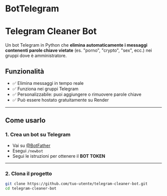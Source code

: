 # BotTelegram

# Telegram Cleaner Bot

Un bot Telegram in Python che **elimina automaticamente i messaggi contenenti parole chiave vietate** (es. "porno", "crypto", "sex", ecc.) nei gruppi dove è amministratore.

## Funzionalità

- ✅ Elimina messaggi in tempo reale
- ✅ Funziona nei gruppi Telegram
- ✅ Personalizzabile: puoi aggiungere o rimuovere parole chiave
- ✅ Può essere hostato gratuitamente su Render

---

## Come usarlo

### 1. Crea un bot su Telegram

- Vai su [@BotFather](https://t.me/BotFather)
- Esegui `/newbot`
- Segui le istruzioni per ottenere il **BOT TOKEN**

---

### 2. Clona il progetto

```bash
git clone https://github.com/tuo-utente/telegram-cleaner-bot.git
cd telegram-cleaner-bot
